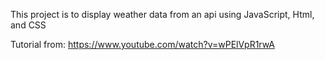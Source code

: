 This project is to display weather data from an api using JavaScript, Html, and CSS

Tutorial from: https://www.youtube.com/watch?v=wPElVpR1rwA